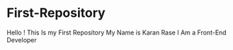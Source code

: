 # First-Repository
Hello ! This Is my First Repository
My Name is Karan Rase
I Am a Front-End Developer
